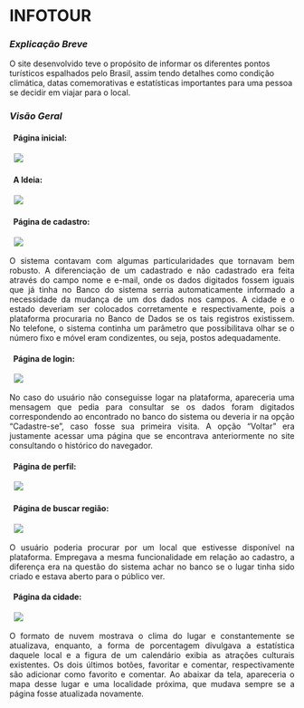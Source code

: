 # INFOTOUR  

### *Explicação Breve*  
O site desenvolvido teve o propósito de informar os diferentes pontos turísticos espalhados pelo Brasil, assim tendo detalhes como condição climática, datas comemorativas e estatísticas importantes para uma pessoa se decidir em viajar para o local.  
  
### *Visão Geral*  
 <h4>  &nbsp; Página inicial: </h4>
 <div>  &nbsp; <img src="https://user-images.githubusercontent.com/111579476/187039404-a158c801-8bef-4f10-9470-df850f53cd8d.jpg"/> </div>  
 <h4>  &nbsp; A Ideia: </h4>
 <div>  &nbsp; <img src="https://user-images.githubusercontent.com/111579476/187039472-e1897801-9d66-49f0-a50a-ad857d99f8c1.jpg"/> </div>  
 <h4>  &nbsp; Página de cadastro: </h4>
 <div>  &nbsp; <img src="https://user-images.githubusercontent.com/111579476/187039537-7a09ff0b-6a40-4736-8e1a-2ea1182eca6e.png"/> </div>  
 <p align = "justify"> O sistema contavam com algumas particularidades que tornavam bem robusto. A diferenciação de um cadastrado e não cadastrado era feita através do campo nome e e-mail, onde os dados digitados fossem iguais que já tinha no Banco do sistema serria automaticamente informado a necessidade da mudança de um dos dados nos campos. A cidade e o estado deveriam ser colocados corretamente e respectivamente, pois a plataforma procuraria no Banco de Dados se os tais registros existissem. No telefone, o sistema continha um parâmetro que possibilitava olhar se o número fixo e móvel eram condizentes, ou seja, postos adequadamente. </p>
 <h4>  &nbsp; Página de login: </h4>
 <div>  &nbsp; <img src="https://user-images.githubusercontent.com/111579476/187040149-d56f4aa4-3836-4821-8ed1-4ff58f3da479.jpg"/> </div>  
 <p align = "justify"> No caso do usuário não conseguisse logar na plataforma, apareceria uma mensagem que pedia para consultar se os dados foram digitados 
 correspondendo ao encontrado no banco do sistema ou deveria ir na opção “Cadastre-se”, caso fosse sua primeira visita. A opção “Voltar” era justamente acessar uma página que se encontrava anteriormente no site consultando o histórico do navegador. </p>
 <h4>  &nbsp; Página de perfil: </h4>
 <div>  &nbsp; <img src="https://user-images.githubusercontent.com/111579476/187039839-42abd051-93f3-4d6a-a516-13e6a2585593.png" /> </div>  
 <h4>  &nbsp; Página de buscar região: </h4>
 <div>  &nbsp; <img src="https://user-images.githubusercontent.com/111579476/187039911-424715fd-d454-4872-ae37-653090c7e10b.jpg"/> </div>  
 <p align = "justify"> O usuário poderia procurar por um local que estivesse disponível na plataforma. Empregava a mesma funcionalidade em relação ao cadastro, a diferença era na questão do sistema achar no banco se o lugar tinha sido criado e estava aberto para o público ver. </p>
  <h4>  &nbsp; Página da cidade: </h4>
 <div>  &nbsp; <img src="https://user-images.githubusercontent.com/111579476/187039963-d695dda7-0c85-4261-b5c6-185d0e229da7.png"/> </div>  
 <p align = "justify"> O formato de nuvem mostrava o clima do lugar e  constantemente se atualizava, enquanto, a forma de porcentagem divulgava a estatística daquele local e a figura de um calendário exibia as atrações culturais existentes. Os dois últimos botões, favoritar e comentar, respectivamente são adicionar como favorito e comentar. Ao abaixar da tela, apareceria o mapa desse lugar e uma localidade próxima, que mudava sempre se a página fosse atualizada novamente. </p>  

